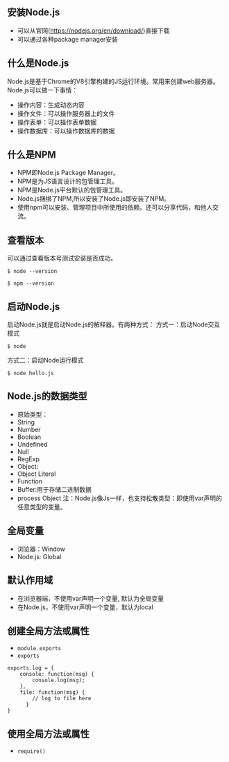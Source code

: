 ## 安装Node.js
- 可以从官网(https://nodejs.org/en/download/)直接下载
- 可以通过各种package manager安装

## 什么是Node.js
Node.js是基于Chrome的V8引擎构建的JS运行环境。常用来创建web服务器。Node.js可以做一下事情：
- 操作内容：生成动态内容
- 操作文件：可以操作服务器上的文件
- 操作表单：可以操作表单数据
- 操作数据库：可以操作数据库的数据

## 什么是NPM
- NPM即Node.js Package Manager。
- NPM是为JS语言设计的包管理工具。
- NPM是Node.js平台默认的包管理工具。
- Node.js捆绑了NPM,所以安装了Node.js即安装了NPM。
- 使用npm可以安装、管理项目中所使用的依赖。还可以分享代码，和他人交流。

## 查看版本
可以通过查看版本号测试安装是否成功。
```
$ node --version
```

```
$ npm --version
```

## 启动Node.js
启动Node.js就是启动Node.js的解释器。有两种方式：
方式一：启动Node交互模式
```
$ node
```

方式二：启动Node运行模式
```
$ node hello.js

```

## Node.js的数据类型
- 原始类型：
 - String
 - Number
 - Boolean
 - Undefined
 - Null
 - RegExp
- Object:
 - Object Literal
 - Function
 - Buffer:用于存储二进制数据
 - process Object
注：Node.js像Js一样，也支持松散类型：即使用var声明的任意类型的变量。

## 全局变量
- 浏览器：Window
- Node.js: Global

## 默认作用域
- 在浏览器端，不使用var声明一个变量, 默认为全局变量
- 在Node.js，不使用var声明一个变量，默认为local

## 创建全局方法或属性
- `module.exports`
- `exports`
```
exports.log = {
    console: function(msg) {
        console.log(msg);
    },
    file: function(msg) {
        // log to file here
      }
}
```
## 使用全局方法或属性
- `require()`

